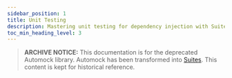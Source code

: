 ```yaml
---
sidebar_position: 1
title: Unit Testing
description: Mastering unit testing for dependency injection with Suites
toc_min_heading_level: 3
---
```


> **ARCHIVE NOTICE:** This documentation is for the deprecated Automock library. Automock has been transformed into [Suites](https://suites.dev). This content is kept for historical reference.

